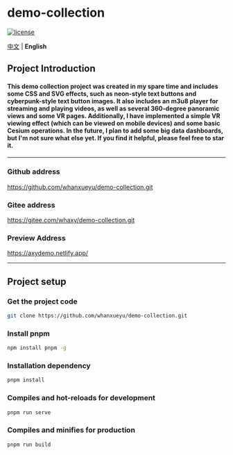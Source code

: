 # demo-collection

[![license](https://img.shields.io/github/license/anncwb/vue-vben-admin.svg)](LICENSE)


[中文](./README.zh_CN.md) | **English**

## Project Introduction

#### This demo collection project was created in my spare time and includes some CSS and SVG effects, such as neon-style text buttons and cyberpunk-style text button images. It also includes an m3u8 player for streaming and playing videos, as well as several 360-degree panoramic views and some VR pages. Additionally, I have implemented a simple VR viewing effect (which can be viewed on mobile devices) and some basic Cesium operations. In the future, I plan to add some big data dashboards, but I'm not sure what else yet. If you find it helpful, please feel free to **star** it. 

---

### Github address

<https://github.com/whanxueyu/demo-collection.git>

### Gitee address

<https://gitee.com/whaxy/demo-collection.git>

### Preview Address

<https://axydemo.netlify.app/>

---

## Project setup

### Get the project code
```bash
git clone https://github.com/whanxueyu/demo-collection.git
```

### Install pnpm
```bash
npm install pnpm -g
```
### Installation dependency

```bash
pnpm install
```

### Compiles and hot-reloads for development
```bash
pnpm run serve
```

### Compiles and minifies for production
```bash
pnpm run build
```
